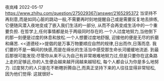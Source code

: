 

夜岚峰  2022-05-17
https://www.zhihu.com/question/275029367/answer/2165295372
当坚持不再刻意,而是如同心脏的跳动一般,不需要再时刻地提醒自己或是需要反复地去排练,它便随风潜入夜地变成了嵌入我们生活的一部分,
从而不会再变成生活中的一个重要负担.
在哲学上,任何事情都是处于两级同时存在的.一个人过度地努力,当他倒下的那一刻便是过度的休息和放松.一个人想要过度地舒服,
迎接他的便是无尽的折磨和痛苦.
<<道德经>>提倡的是万事万物要顺应自然的规律,日出而作,日落而息.
我们要的不是一瞬间的快感,而是在绵长的生活当中感受那生命长河缓缓地流逝.
到最后那很可能发现:尽管你从来不认为自己有非常艰难地努力过,但是只要你在这条路上走的足够远,你的人生便会越来越开阔越来越轻松,
每个人都会认为你是多么地努力.
过度努力的人只是在不断瞎折腾自己,而真正坚持下来的人往往显得非常轻松,因为他们觉得:
这就很好~